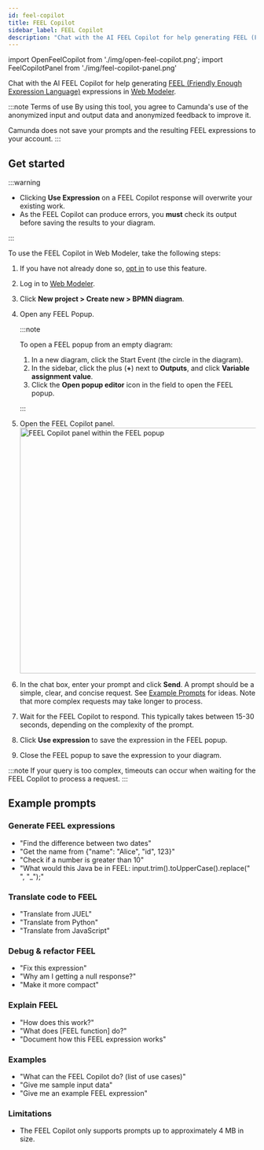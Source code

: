 ```yaml
---
id: feel-copilot
title: FEEL Copilot
sidebar_label: FEEL Copilot
description: "Chat with the AI FEEL Copilot for help generating FEEL (Friendly Enough Expression Language) expressions in Web Modeler."
---
```


import OpenFeelCopilot from './img/open-feel-copilot.png';
import FeelCopilotPanel from './img/feel-copilot-panel.png'

Chat with the AI FEEL Copilot for help generating [FEEL (Friendly Enough Expression Language)](/components/modeler/feel/what-is-feel.md) expressions in [Web Modeler](/components/modeler/web-modeler/launch-web-modeler.md).

:::note Terms of use
By using this tool, you agree to Camunda's use of the anonymized input and output data and anonymized feedback to improve it.

Camunda does not save your prompts and the resulting FEEL expressions to your account.
:::

## Get started

:::warning

- Clicking **Use Expression** on a FEEL Copilot response will overwrite your existing work.
- As the FEEL Copilot can produce errors, you **must** check its output before saving the results to your diagram.

:::

To use the FEEL Copilot in Web Modeler, take the following steps:

1. If you have not already done so, [opt in](/components/console/manage-organization/enable-alpha-features.md#enable-ai-powered-features) to use this feature.
1. Log in to [Web Modeler](/components/modeler/web-modeler/launch-web-modeler.md).
1. Click **New project > Create new > BPMN diagram**.
1. Open any FEEL Popup.

   :::note

   To open a FEEL popup from an empty diagram:

   1. In a new diagram, click the Start Event (the circle in the diagram).
   1. In the sidebar, click the plus (**+**) next to **Outputs**, and click **Variable assignment value**.
   1. Click the **Open popup editor** icon in the field to open the FEEL popup.

   :::

1. Open the FEEL Copilot panel.
   <img src={FeelCopilotPanel} alt="FEEL Copilot panel within the FEEL popup" width="500px" />

1. In the chat box, enter your prompt and click **Send**. A prompt should be a simple, clear, and concise request. See [Example Prompts](#example-prompts) for ideas. Note that more complex requests may take longer to process.
1. Wait for the FEEL Copilot to respond. This typically takes between 15-30 seconds, depending on the complexity of the prompt.
1. Click **Use expression** to save the expression in the FEEL popup.
1. Close the FEEL popup to save the expression to your diagram.

:::note
If your query is too complex, timeouts can occur when waiting for the FEEL Copilot to process a request.
:::

## Example prompts

### Generate FEEL expressions

- "Find the difference between two dates"
- "Get the name from \{"name": "Alice", "id", 123\}"
- "Check if a number is greater than 10"
- "What would this Java be in FEEL: input.trim().toUpperCase().replace(" ", "\_");"

### Translate code to FEEL

- "Translate from JUEL"
- "Translate from Python"
- "Translate from JavaScript"

### Debug & refactor FEEL

- "Fix this expression"
- "Why am I getting a null response?"
- "Make it more compact"

### Explain FEEL

- "How does this work?"
- "What does [FEEL function] do?"
- "Document how this FEEL expression works"

### Examples

- "What can the FEEL Copilot do? (list of use cases)"
- "Give me sample input data"
- "Give me an example FEEL expression"

### Limitations

- The FEEL Copilot only supports prompts up to approximately 4 MB in size.
